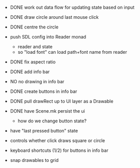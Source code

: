 - DONE work out data flow for updating state based on input

- DONE draw circle around last mouse click

- DONE centre the circle

- push SDL config into Reader monad
  - reader and state
  - so "load font" can load path+font name from reader

- DONE fix aspect ratio
- DONE add info bar
- NO no drawing in info bar
- DONE create buttons in info bar
- DONE pull drawRect up to UI layer as a Drawable
- DONE have Scene.mk persist the ui
  - how do we change button state?
- have "last pressed button" state
- controls whether click draws square or circle 
- keyboard shortcuts (1/2) for buttons in info bar
- snap drawables to grid


